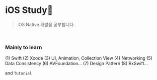 # iOS Study📱

> iOS Native 개발을 공부합니다.

<br />

### Mainly to learn
(1) Swift
(2) Xcode
(3) UI, Animation, Collection View
(4) Networking
(5) Data Consistency
(6) AVFoundation...
(7) Design Pattern
(8) RxSwift...

and `Tutorial`